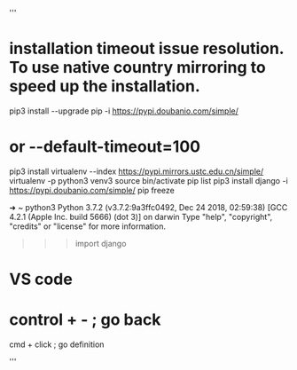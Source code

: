 '''
# installation timeout issue resolution. To use native country mirroring to speed up the installation.

pip3 install --upgrade pip -i https://pypi.doubanio.com/simple/



# or --default-timeout=100
pip3 install virtualenv --index https://pypi.mirrors.ustc.edu.cn/simple/
virtualenv -p python3 venv3
source bin/activate
pip list
pip3 install django -i https://pypi.doubanio.com/simple/
pip freeze



➜  ~ python3
Python 3.7.2 (v3.7.2:9a3ffc0492, Dec 24 2018, 02:59:38)
[GCC 4.2.1 (Apple Inc. build 5666) (dot 3)] on darwin
Type "help", "copyright", "credits" or "license" for more information.
>>> import django
>>>

# VS code
# control + - ; go back
  cmd + click ; go definition
  

'''
